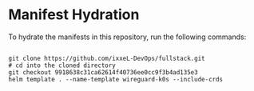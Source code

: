 
# Manifest Hydration

To hydrate the manifests in this repository, run the following commands:

```shell

git clone https://github.com/ixxeL-DevOps/fullstack.git
# cd into the cloned directory
git checkout 9918638c31ca62614f40736ee0cc9f3b4ad135e3
helm template . --name-template wireguard-k0s --include-crds
```